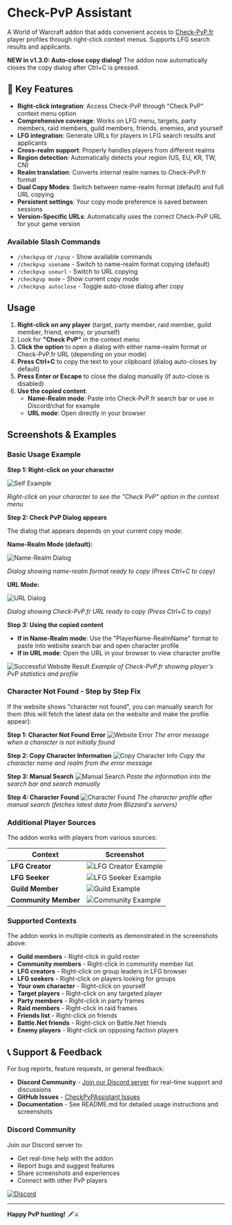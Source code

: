 # Check-PvP Assistant

A World of Warcraft addon that adds convenient access to [Check-PvP.fr](https://check-pvp.fr/) player profiles through right-click context menus. Supports LFG search results and applicants.

**NEW in v1.3.0: Auto-close copy dialog!** The addon now automatically closes the copy dialog after Ctrl+C is pressed.

## 🎯 Key Features

*   **Right-click integration**: Access Check-PvP through "Check PvP" context menu option
*   **Comprehensive coverage**: Works on LFG menu, targets, party members, raid members, guild members, friends, enemies, and yourself
*   **LFG integration**: Generate URLs for players in LFG search results and applicants
*   **Cross-realm support**: Properly handles players from different realms
*   **Region detection**: Automatically detects your region (US, EU, KR, TW, CN)
*   **Realm translation**: Converts internal realm names to Check-PvP.fr format
*   **Dual Copy Modes**: Switch between name-realm format (default) and full URL copying
*   **Persistent settings**: Your copy mode preference is saved between sessions
*   **Version-Specific URLs**: Automatically uses the correct Check-PvP URL for your game version

### **Available Slash Commands**

*   `/checkpvp` or `/cpvp` - Show available commands
*   `/checkpvp usename` - Switch to name-realm format copying (default)
*   `/checkpvp useurl` - Switch to URL copying
*   `/checkpvp mode` - Show current copy mode
*   `/checkpvp autoclose` - Toggle auto-close dialog after copy

## Usage

1.  **Right-click on any player** (target, party member, raid member, guild member, friend, enemy, or yourself)
2.  Look for **"Check PvP"** in the context menu
3.  **Click the option** to open a dialog with either name-realm format or Check-PvP.fr URL (depending on your mode)
4.  **Press Ctrl+C** to copy the text to your clipboard (dialog auto-closes by default)
5.  **Press Enter or Escape** to close the dialog manually (if auto-close is disabled)
6.  **Use the copied content**:
    *   **Name-Realm mode**: Paste into Check-PvP.fr search bar or use in Discord/chat for example
    *   **URL mode**: Open directly in your browser

## Screenshots & Examples

### Basic Usage Example

**Step 1: Right-click on your character**

![Self Example](https://raw.githubusercontent.com/Kirom/CheckPvPAssistant/refs/heads/master/assets/images/self-example.png)

_Right-click on your character to see the "Check PvP" option in the context menu_

**Step 2: Check PvP Dialog appears**

The dialog that appears depends on your current copy mode:

**Name-Realm Mode (default):**

![Name-Realm Dialog](https://raw.githubusercontent.com/Kirom/CheckPvPAssistant/refs/heads/master/assets/images/copy-name-realm-dialog.png)

_Dialog showing name-realm format ready to copy (Press Ctrl+C to copy)_

**URL Mode:**

![URL Dialog](https://raw.githubusercontent.com/Kirom/CheckPvPAssistant/refs/heads/master/assets/images/copy-url-dialog.png)

_Dialog showing Check-PvP.fr URL ready to copy (Press Ctrl+C to copy)_

**Step 3: Using the copied content**

*   **If in Name-Realm mode**: Use the "PlayerName-RealmName" format to paste into website search bar and open character profile
*   **If in URL mode**: Open the URL in your browser to view character profile

![Successful Website Result](https://raw.githubusercontent.com/Kirom/CheckPvPAssistant/refs/heads/master/assets/images/website-success-example.png) _Example of Check-PvP.fr showing player's PvP statistics and profile_

### Character Not Found - Step by Step Fix

If the website shows "character not found", you can manually search for them (this will fetch the latest data on the website and make the profile appear):

**Step 1: Character Not Found Error** ![Website Error](https://raw.githubusercontent.com/Kirom/CheckPvPAssistant/refs/heads/master/assets/images/website-fail-example.png) _The error message when a character is not initially found_

**Step 2: Copy Character Information** ![Copy Character Info](https://raw.githubusercontent.com/Kirom/CheckPvPAssistant/refs/heads/master/assets/images/website-fail-example-step-1.png) _Copy the character name and realm from the error message_

**Step 3: Manual Search** ![Manual Search](https://raw.githubusercontent.com/Kirom/CheckPvPAssistant/refs/heads/master/assets/images/website-fail-example-step-2.png) _Paste the information into the search bar and search manually_

**Step 4: Character Found** ![Character Found](https://raw.githubusercontent.com/Kirom/CheckPvPAssistant/refs/heads/master/assets/images/website-fail-example-step-3.png) _The character profile after manual search (fetches latest data from Blizzard's servers)_

### Additional Player Sources

The addon works with players from various sources:

| Context          |Screenshot |
| ---------------- |---------- |
| <strong>LFG Creator</strong> |<img src="https://raw.githubusercontent.com/Kirom/CheckPvPAssistant/refs/heads/master/assets/images/lfg-creator-example.png" alt="LFG Creator Example"> |
| <strong>LFG Seeker</strong> |<img src="https://raw.githubusercontent.com/Kirom/CheckPvPAssistant/refs/heads/master/assets/images/lfg-seeker-example.png" alt="LFG Seeker Example"> |
| <strong>Guild Member</strong> |<img src="https://raw.githubusercontent.com/Kirom/CheckPvPAssistant/refs/heads/master/assets/images/guild-example.png" alt="Guild Example"> |
| <strong>Community Member</strong> |<img src="https://raw.githubusercontent.com/Kirom/CheckPvPAssistant/refs/heads/master/assets/images/community-example.png" alt="Community Example"> |

### Supported Contexts

The addon works in multiple contexts as demonstrated in the screenshots above:

*   **Guild members** - Right-click in guild roster
*   **Community members** - Right-click in community member list
*   **LFG creators** - Right-click on group leaders in LFG browser
*   **LFG seekers** - Right-click on players looking for groups
*   **Your own character** - Right-click on yourself
*   **Target players** - Right-click on any targeted player
*   **Party members** - Right-click in party frames
*   **Raid members** - Right-click in raid frames
*   **Friends list** - Right-click on friends
*   **Battle.Net friends** - Right-click on Battle.Net friends
*   **Enemy players** - Right-click on opposing faction players

## 📞 Support & Feedback

For bug reports, feature requests, or general feedback:

*   **Discord Community** - [Join our Discord server](http://discord.gg/8wWePHZYwT) for real-time support and discussions
*   **GitHub Issues** - [CheckPvPAssistant Issues](https://github.com/Kirom/CheckPvPAssistant/issues)
*   **Documentation** - See README.md for detailed usage instructions and screenshots

### Discord Community

Join our Discord server to:
* Get real-time help with the addon
* Report bugs and suggest features
* Share screenshots and experiences
* Connect with other PvP players

[![Discord](https://img.shields.io/badge/Discord-Join%20Community-7289DA?logo=discord)](http://discord.gg/8wWePHZYwT)

***

**Happy PvP hunting!** 🗡️⚔️